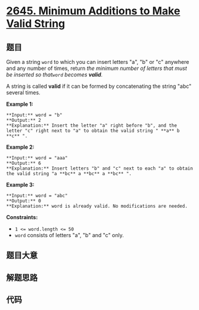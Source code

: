 # [2645. Minimum Additions to Make Valid String](https://leetcode.com/problems/minimum-additions-to-make-valid-string)

## 题目

Given a string `word` to which you can insert letters "a", "b" or "c" anywhere
and any number of times, return _the minimum number of letters that must be
inserted so that`word` becomes **valid**._

A string is called **valid** if it can be formed by concatenating the string
"abc" several times.



**Example 1:**

    
    
    **Input:** word = "b"
    **Output:** 2
    **Explanation:** Insert the letter "a" right before "b", and the letter "c" right next to "a" to obtain the valid string " **a** b **c** ".
    

**Example 2:**

    
    
    **Input:** word = "aaa"
    **Output:** 6
    **Explanation:** Insert letters "b" and "c" next to each "a" to obtain the valid string "a **bc** a **bc** a **bc** ".
    

**Example 3:**

    
    
    **Input:** word = "abc"
    **Output:** 0
    **Explanation:** word is already valid. No modifications are needed. 
    



**Constraints:**

  * `1 <= word.length <= 50`
  * `word` consists of letters "a", "b" and "c" only. 


## 题目大意

## 解题思路

## 代码

```javascript

```
